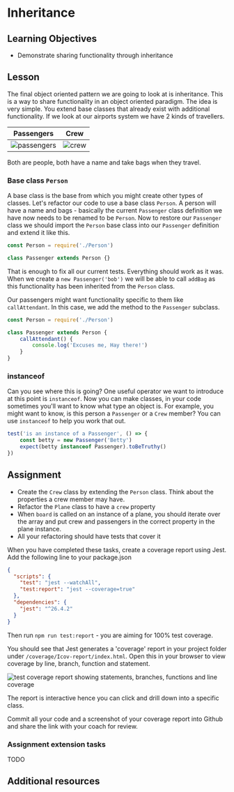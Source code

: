 # Inheritance

## Learning Objectives
* Demonstrate sharing functionality through inheritance

## Lesson
The final object oriented pattern we are going to look at is inheritance. This is a way to share functionality in an object oriented paradigm. The idea is very simple. You extend base classes that already exist with additional functionality. If we look at our airports system we have 2 kinds of travellers.

|Passengers|Crew|
|-----|-----|
|![passengers](https://user-images.githubusercontent.com/4499581/93331580-6b38a780-f818-11ea-835c-1c579dfe481d.jpg)|![crew](https://user-images.githubusercontent.com/4499581/93331575-67a52080-f818-11ea-8308-af97a9a6d6cc.jpg)|

Both are people, both have a name and take bags when they travel.

### Base class `Person`

A base class is the base from which you might create other types of classes. Let's refactor our code to use a base class `Person`. A person will have a name and bags - basically the current `Passenger` class definition we have now needs to be renamed to be `Person`. Now to restore our `Passenger` class we should import the `Person` base class into our `Passenger` definition and extend it like this.

```javascript
const Person = require('./Person')

class Passenger extends Person {}
```
That is enough to fix all our current tests. Everything should work as it was. When we create a `new Passenger('bob')` we will be able to call `addBag` as this functionality has been inherited from the `Person` class. 

Our passengers might want functionality specific to them like `callAttendant`. In this case, we add the method to the `Passenger` subclass.

```javascript
const Person = require('./Person')

class Passenger extends Person {
    callAttendant() {
        console.log('Excuses me, Hay there!')
    }
}
```

### instanceof
Can you see where this is going? One useful operator we want to introduce at this point is `instanceof`. Now you can make classes, in your code sometimes you'll want to know what type an object is. For example, you might want to know, is this person a `Passenger` or a `Crew` member? You can use `instanceof` to help you work that out.

```javascript
test('is an instance of a Passenger', () => {
    const betty = new Passenger('Betty')
    expect(betty instanceof Passenger).toBeTruthy()
})
```

## Assignment
* Create the `Crew` class by extending the `Person` class. Think about the properties a crew member may have.
* Refactor the `Plane` class to have a `crew` property
* When `board` is called on an instance of a plane, you should iterate over the array and put crew and passengers in the correct property in the plane instance.
* All your refactoring should have tests that cover it

When you have completed these tasks, create a coverage report using Jest. Add the following line to your package.json

```json
{
  "scripts": {
    "test": "jest --watchAll",
    "test:report": "jest --coverage=true"
  },
  "dependencies": {
    "jest": "^26.4.2"
  }
}
```
Then run `npm run test:report` - you are aiming for 100% test coverage. 

You should see that Jest generates a 'coverage' report in your project folder under `/coverage/Icov-report/index.html`. Open this in your browser to view coverage by line, branch, function and statement.

![test coverage report showing statements, branches, functions and line coverage](https://user-images.githubusercontent.com/4499581/93334401-cc627a00-f81c-11ea-9c98-4825235c06a4.png)

The report is interactive hence you can click and drill down into a specific class.

Commit all your code and a screenshot of your coverage report into Github and share the link with your coach for review.

### Assignment extension tasks
TODO

## Additional resources